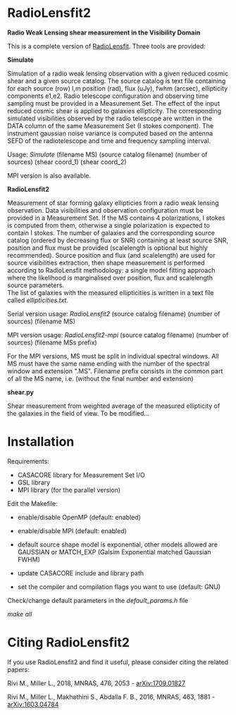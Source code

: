 # RadioLensfit2

**Radio Weak Lensing shear measurement in the Visibility Domain**

This is a complete version of [RadioLensfit](https://github.com/marziarivi/RadioLensfit).
Three tools are provided:

**Simulate**

Simulation of a radio weak lensing observation with a given reduced cosmic shear and a given source catalog.
The source catalog is text file containing for each source (row) l,m position (rad), flux (uJy), fwhm (arcsec), ellipticity components e1,e2.
Radio telescope configuration and observing time sampling must be provided in a Measurement Set.
The effect of the input reduced cosmic shear is applied to galaxies ellipticity. 
The corresponding simulated visibilities observed by the radio telescope are written in the DATA column of the same Measurement Set (I stokes component). 
The instrument gaussian noise variance is computed based on the antenna SEFD of the radiotelescope and time and frequency sampling interval.

Usage: *Simulate* (filename MS) (source catalog filename) (number of sources) (shear coord_1) (shear coord_2)
 
MPI version is also available.

**RadioLensfit2**

Measurement of star forming galaxy ellipticies from a radio weak lensing observation.
Data visibilities and observation configuration must be provided in a Measurement Set. If the MS contains 4 polarizations, I stokes is computed from them, otherwise a single polarization is expected to contain I stokes.
The number of galaxies and the corresponding source catalog (ordered by decreasing flux or SNR) containing at least source SNR, position and flux must be provided (scalelength is optional but highly recommended). Source position and flux (and scalelength) are used for source visibilities extraction, then shape measurement is performed according to RadioLensfit methodology: a single model fitting approach where the likelihood is marginalised over position, flux and scalelength source parameters.  
The list of galaxies with the measured ellipticities is written in a text file called *ellipticities.txt*.

Serial version usage: *RadioLensfit2* (source catalog filename) (number of sources) (filename MS)

MPI version usage: *RadioLensfit2-mpi* (source catalog filename) (number of sources) (filename MSs prefix)

For the MPI versions, MS must be split in individual spectral windows. All MS must have the same name ending with the number of the spectral window and extension  ".MS".
Filename prefix consists in the common part of all the MS name, i.e. (without the final number and extension)  
 
**shear.py** 

Shear measurement from weighted average of the measured ellipticity of the galaxies in the field of view. 
To be modified...


# Installation

Requirements:
- CASACORE library for Measurement Set I/O
- GSL library 
- MPI library (for the parallel version)

Edit the Makefile:

- enable/disable OpenMP (default: enabled)
- enable/disable MPI (default: enabled)
- default source shape model is exponential, other models allowed are GAUSSIAN or MATCH_EXP (Galsim Exponential matched Gaussian FWHM)   

- update CASACORE include and library path
- set the compiler and compilation flags you want to use (default: GNU)

Check/change default parameters in the *default_params.h* file 

*make all*

# Citing RadioLensfit2

If you use RadioLensfit2 and find it useful, please consider citing the related papers:

Rivi M., Miller L., 2018, MNRAS, 476, 2053 - [arXiv:1709.01827](https://arxiv.org/abs/1709.01827)

Rivi M., Miller L., Makhathini S., Abdalla F. B., 2016, MNRAS, 463, 1881 - [arXiv:1603.04784](https://arxiv.org/abs/1603.04784)
